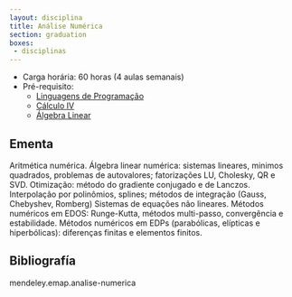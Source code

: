 ```yaml
---
layout: disciplina
title: Análise Numérica
section: graduation
boxes: 
 - disciplinas
---
```


- Carga horária: 60 horas (4 aulas semanais)
- Pré-requisito: 
    - [Linguagens de Programação](linguagens-programacao.html)
    - [Cálculo IV](calculo-IV.html)
    - [Álgebra Linear](algebra-linear.html)

## Ementa 

Aritmética numérica. Álgebra linear numérica: sistemas lineares,
minimos quadrados, problemas de autovalores; fatorizações LU,
Cholesky, QR e SVD. Otimização: método do gradiente conjugado e de
Lanczos. Interpolação por polinômios, splines; métodos de integração
(Gauss, Chebyshev, Romberg) Sistemas de equações não lineares.
Métodos numéricos em EDOS: Runge-Kutta, métodos multi-passo,
convergência e estabilidade. Métodos numéricos em EDPs (parabólicas,
elípticas e hiperbólicas): diferenças finitas e elementos finitos.

## Bibliografía

mendeley.emap.analise-numerica

